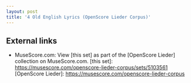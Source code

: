 ```yaml
---
layout: post
title: '4 Old English Lyrics (OpenScore Lieder Corpus)'
---
```


## External links

- MuseScore.com: View [this set] as part of the [OpenScore Lieder] collection on MuseScore.com.
[this set]: https://musescore.com/openscore-lieder-corpus/sets/5103561
[OpenScore Lieder]: https://musescore.com/openscore-lieder-corpus
